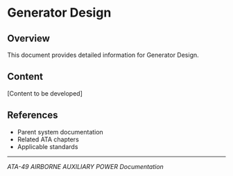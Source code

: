 # Generator Design

## Overview

This document provides detailed information for Generator Design.

## Content

[Content to be developed]

## References

- Parent system documentation
- Related ATA chapters
- Applicable standards

---

*ATA-49 AIRBORNE AUXILIARY POWER Documentation*
